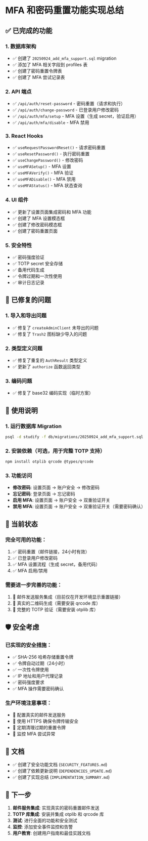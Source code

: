 # MFA 和密码重置功能实现总结

## ✅ 已完成的功能

### 1. 数据库架构
- ✅ 创建了 `20250924_add_mfa_support.sql` migration
- ✅ 添加了 MFA 相关字段到 profiles 表
- ✅ 创建了密码重置令牌表
- ✅ 创建了 MFA 尝试记录表

### 2. API 端点
- ✅ `/api/auth/reset-password` - 密码重置（请求和执行）
- ✅ `/api/auth/change-password` - 已登录用户修改密码
- ✅ `/api/auth/mfa/setup` - MFA 设置（生成 secret，验证启用）
- ✅ `/api/auth/mfa/disable` - MFA 禁用

### 3. React Hooks
- ✅ `useRequestPasswordReset()` - 请求密码重置
- ✅ `useResetPassword()` - 执行密码重置
- ✅ `useChangePassword()` - 修改密码
- ✅ `useMFASetup()` - MFA 设置
- ✅ `useMFAVerify()` - MFA 验证
- ✅ `useMFADisable()` - MFA 禁用
- ✅ `useMFAStatus()` - MFA 状态查询

### 4. UI 组件
- ✅ 更新了设置页面集成密码和 MFA 功能
- ✅ 创建了 MFA 设置模态框
- ✅ 创建了修改密码模态框
- ✅ 创建了密码重置页面

### 5. 安全特性
- ✅ 密码强度验证
- ✅ TOTP secret 安全存储
- ✅ 备用代码生成
- ✅ 令牌过期和一次性使用
- ✅ 审计日志记录

## 🔧 已修复的问题

### 1. 导入和导出问题
- ✅ 修复了 `createAdminClient` 未导出的问题
- ✅ 修复了 `Trash2` 图标缺少导入的问题

### 2. 类型定义问题
- ✅ 修复了重复的 `AuthResult` 类型定义
- ✅ 更新了 `authorize` 函数返回类型

### 3. 编码问题
- ✅ 修复了 base32 编码实现（临时方案）

## 🚀 使用说明

### 1. 运行数据库 Migration
```bash
psql -d studify -f db/migrations/20250924_add_mfa_support.sql
```

### 2. 安装依赖（可选，用于完整 TOTP 支持）
```bash
npm install otplib qrcode @types/qrcode
```

### 3. 功能访问
- **修改密码**: 设置页面 → 账户安全 → 修改密码
- **忘记密码**: 登录页面 → 忘记密码
- **启用 MFA**: 设置页面 → 账户安全 → 双重验证开关
- **禁用 MFA**: 设置页面 → 账户安全 → 双重验证开关（需要密码确认）

## 🔄 当前状态

### 完全可用的功能：
1. ✅ 密码重置（邮件链接，24小时有效）
2. ✅ 已登录用户修改密码
3. ✅ MFA 设置流程（生成 secret，备用代码）
4. ✅ MFA 启用/禁用

### 需要进一步完善的功能：
1. 🔄 邮件发送服务集成（目前仅在开发环境显示重置链接）
2. 🔄 真实的二维码生成（需要安装 qrcode 库）
3. 🔄 完整的 TOTP 验证（需要安装 otplib 库）

## 🛡️ 安全考虑

### 已实现的安全措施：
- ✅ SHA-256 哈希存储重置令牌
- ✅ 令牌自动过期（24小时）
- ✅ 一次性令牌使用
- ✅ IP 地址和用户代理记录
- ✅ 密码强度要求
- ✅ MFA 操作需要密码确认

### 生产环境注意事项：
- 🔐 配置真实的邮件发送服务
- 🔐 使用 HTTPS 确保令牌传输安全
- 🔐 定期清理过期的重置令牌
- 🔐 监控 MFA 尝试异常

## 📝 文档

- ✅ 创建了安全功能文档 (`SECURITY_FEATURES.md`)
- ✅ 创建了依赖更新说明 (`DEPENDENCIES_UPDATE.md`)
- ✅ 创建了实现总结 (`IMPLEMENTATION_SUMMARY.md`)

## 🎯 下一步

1. **邮件服务集成**: 实现真实的密码重置邮件发送
2. **TOTP 库集成**: 安装并集成 otplib 和 qrcode 库
3. **测试**: 进行全面的功能和安全测试
4. **监控**: 添加安全事件监控和告警
5. **用户教育**: 创建用户指南和最佳实践文档
